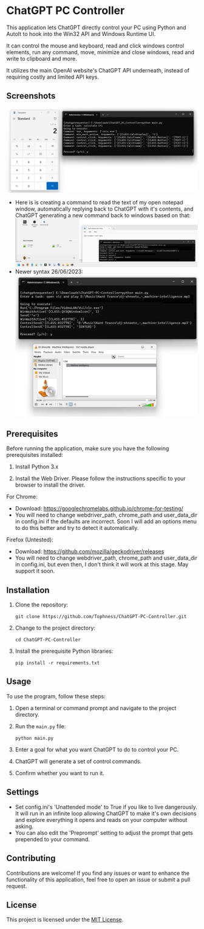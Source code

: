 # ChatGPT PC Controller

This application lets ChatGPT directly control your PC using Python and AutoIt to hook into the Win32 API and Windows Runtime UI.

It can control the mouse and keyboard, read and click windows control elements, run any command, move, minimize and close windows, read and write to clipboard and more.

It utilizes the main OpenAI website's ChatGPT API underneath, instead of requiring costly and limited API keys.

## Screenshots
![ChatGPT PC Controller](assets/screenshot.jpg?raw=true)
- Here is is creating a command to read the text of my open notepad window, automatically replying back to ChatGPT with it's contents, and ChatGPT generating a new command back to windows based on that:
![ChatGPT PC Controller performing input and output ](assets/screenshot_in_out.jpg?raw=true)
- Newer syntax 26/06/2023:
![ChatGPT PC Controller performing input and output ](assets/screenshot_vlc.jpg?raw=true)

## Prerequisites

Before running the application, make sure you have the following prerequisites installed:

1. Install Python 3.x

2. Install the Web Driver. Please follow the instructions specific to your browser to install the driver.

For Chrome:
- Download: https://googlechromelabs.github.io/chrome-for-testing/
- You will need to change webdriver_path, chrome_path and user_data_dir in config.ini if the defaults are incorrect. Soon I will add an options menu to do this better and try to detect it automatically.

Firefox (Untested):
- Download: https://github.com/mozilla/geckodriver/releases
- You will need to change webdriver_path, chrome_path and user_data_dir in config.ini, but even then, I don't think it will work at this stage. May support it soon.

## Installation

1. Clone the repository:

   ```shell
   git clone https://github.com/Tophness/ChatGPT-PC-Controller.git
   ```

2. Change to the project directory:

   ```shell
   cd ChatGPT-PC-Controller
   ```

3. Install the prerequisite Python libraries:

   ```shell
   pip install -r requirements.txt
   ```

## Usage

To use the program, follow these steps:

1. Open a terminal or command prompt and navigate to the project directory.

2. Run the `main.py` file:

   ```shell
   python main.py
   ```

3. Enter a goal for what you want ChatGPT to do to control your PC.

4. ChatGPT will generate a set of control commands.

5. Confirm whether you want to run it.

## Settings
- Set config.ini's 'Unattended mode' to True if you like to live dangerously. It will run in an infinite loop allowing ChatGPT to make it's own decisions and explore everything it opens and reads on your computer without asking.
- You can also edit the 'Preprompt' setting to adjust the prompt that gets prepended to your command.

## Contributing

Contributions are welcome! If you find any issues or want to enhance the functionality of this application, feel free to open an issue or submit a pull request.

## License

This project is licensed under the [MIT License](LICENSE).
